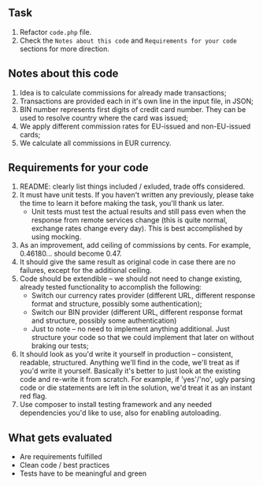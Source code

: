 ## Task

1. Refactor `code.php` file. 
2. Check the `Notes about this code` and `Requirements for your code` sections for more direction.

## Notes about this code

1. Idea is to calculate commissions for already made transactions;
2. Transactions are provided each in it's own line in the input file, in JSON;
3. BIN number represents first digits of credit card number. They can be used to resolve country where the card was issued;
4. We apply different commission rates for EU-issued and non-EU-issued cards;
5. We calculate all commissions in EUR currency.

## Requirements for your code

1. README: clearly list things included / exluded, trade offs considered. 
2. It must have unit tests. If you haven't written any previously, please take the time to learn it before making the task, you'll thank us later.
   - Unit tests must test the actual results and still pass even when the response from remote services change (this is quite normal, exchange rates change every day). This is best accomplished by using mocking.
3. As an improvement, add ceiling of commissions by cents. For example, 0.46180... should become 0.47.
4. It should give the same result as original code in case there are no failures, except for the additional ceiling.
5. Code should be extendible – we should not need to change existing, already tested functionality to accomplish the following:
   - Switch our currency rates provider (different URL, different response format and structure, possibly some authentication);
   - Switch our BIN provider (different URL, different response format and structure, possibly some authentication)
   - Just to note – no need to implement anything additional. Just structure your code so that we could implement that later on without braking our tests;
6. It should look as you'd write it yourself in production – consistent, readable, structured. Anything we'll find in the code, we'll treat as if you'd write it yourself. Basically it's better to just look at the existing code and re-write it from scratch. For example, if 'yes'/'no', ugly parsing code or die statements are left in the solution, we'd treat it as an instant red flag.
7. Use composer to install testing framework and any needed dependencies you'd like to use, also for enabling autoloading.

## What gets evaluated

- Are requirements fulfilled
- Clean code / best practices
- Tests have to be meaningful and green